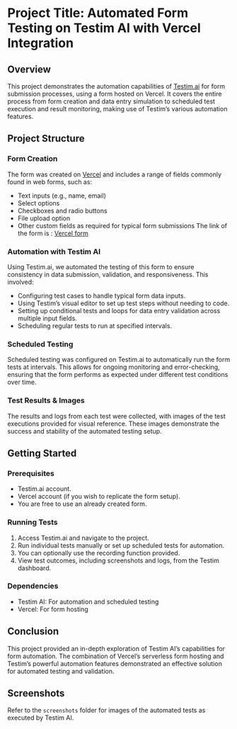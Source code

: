 # Project Title: Automated Form Testing on Testim AI with Vercel Integration

## Overview
This project demonstrates the automation capabilities of [Testim.ai](https://www.testim.io/) for form submission processes, using a form hosted on Vercel. It covers the entire process from form creation and data entry simulation to scheduled test execution and result monitoring, making use of Testim’s various automation features.

## Project Structure

### Form Creation
The form was created on [Vercel](https://vercel.com/) and includes a range of fields commonly found in web forms, such as:
- Text inputs (e.g., name, email)
- Select options
- Checkboxes and radio buttons
- File upload option
- Other custom fields as required for typical form submissions
The link of the form is : [Vercel form](https://form-builder-x.vercel.app/forms/85c0a195784)

### Automation with Testim AI
Using Testim.ai, we automated the testing of this form to ensure consistency in data submission, validation, and responsiveness. This involved:
- Configuring test cases to handle typical form data inputs.
- Using Testim’s visual editor to set up test steps without needing to code.
- Setting up conditional tests and loops for data entry validation across multiple input fields.
- Scheduling regular tests to run at specified intervals.

### Scheduled Testing
Scheduled testing was configured on Testim.ai to automatically run the form tests at intervals. This allows for ongoing monitoring and error-checking, ensuring that the form performs as expected under different test conditions over time.

### Test Results & Images
The results and logs from each test were collected, with images of the test executions provided for visual reference. These images demonstrate the success and stability of the automated testing setup.

## Getting Started

### Prerequisites
- Testim.ai account.
- Vercel account (if you wish to replicate the form setup).
- You are free to use an already created form.

### Running Tests
1. Access Testim.ai and navigate to the project.
2. Run individual tests manually or set up scheduled tests for automation.
3. You can optionally use the recording function provided.
4. View test outcomes, including screenshots and logs, from the Testim dashboard.

### Dependencies
- Testim AI: For automation and scheduled testing
- Vercel: For form hosting

## Conclusion
This project provided an in-depth exploration of Testim AI’s capabilities for form automation. The combination of Vercel’s serverless form hosting and Testim’s powerful automation features demonstrated an effective solution for automated testing and validation.

## Screenshots
Refer to the `screenshots` folder for images of the automated tests as executed by Testim AI.

